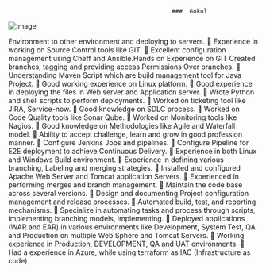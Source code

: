                                                   ###  Gokul



![image](https://github.com/user-attachments/assets/f6c099ca-e69d-4217-845b-74b4124decaf)




Environment to other environment and deploying to servers.
 Experience in working on Source Control tools like GIT.
 Excellent configuration management using Cheff and Ansible.Hands on Experience on GIT Created
branches, tagging and providing access Permissions Over branches.
 Understanding Maven Script which are build management tool for Java Project.
 Good working experience on Linux platform.
 Good experience in deploying the files in Web server and Application server.
 Wrote Python and shell scripts to perform deployments.
 Worked on ticketing tool like JIRA, Service-now.
 Good knowledge on SDLC process.
 Worked on Code Quality tools like Sonar Qube.
 Worked on Monitoring tools like Nagios.
 Good knowledge on Methodologies like Agile and Waterfall model.
 Ability to accept challenge, learn and grow in good profession manner.
 Configure Jenkins Jobs and pipelines.
 Configure Pipeline for E2E deployment to achieve Continuous Delivery.
 Experience in both Linux and Windows Build environment.
 Experience in defining various branching, Labeling and merging strategies.
 Installed and configured Apache Web Server and Tomcat application Servers.
 Experienced in performing merges and branch management.
 Maintain the code base across several versions.
 Design and documenting Project configuration management and release processes.
 Automated build, test, and reporting mechanisms.
 Specialize in automating tasks and process through scripts, implementing branching models,
implementing.
 Deployed applications (WAR and EAR) in various environments like Development, System Test, QA
and Production on multiple Web Sphere and Tomcat Servers.
 Working experience in Production, DEVELOPMENT, QA and UAT environments.
 Had a experience in Azure, while using terraform as IAC (Infrastructure as code)
